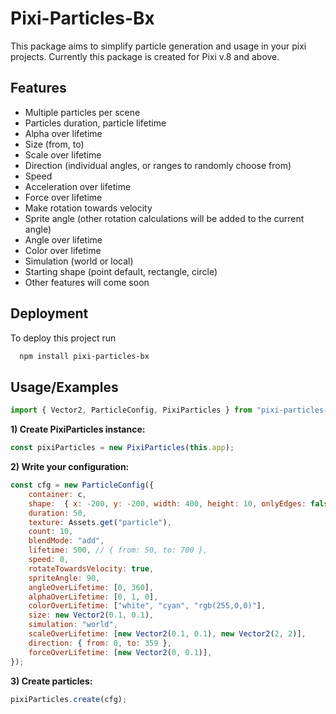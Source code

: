 
# Pixi-Particles-Bx

This package aims to simplify particle generation and usage in your pixi projects. Currently this package is created for Pixi v.8 and above.




## Features

- Multiple particles per scene
- Particles duration, particle lifetime
- Alpha over lifetime
- Size (from, to)
- Scale over lifetime
- Direction (individual angles, or ranges to randomly choose from)
- Speed
- Acceleration over lifetime
- Force over lifetime
- Make rotation towards velocity
- Sprite angle (other rotation calculations will be added to the current angle)
- Angle over lifetime
- Color over lifetime
- Simulation (world or local)
- Starting shape (point default, rectangle, circle)
- Other features will come soon

## Deployment

To deploy this project run

```bash
  npm install pixi-particles-bx
```


## Usage/Examples

```javascript
import { Vector2, ParticleConfig, PixiParticles } from "pixi-particles-bx";
```
**1) Create PixiParticles instance:**
```javascript
const pixiParticles = new PixiParticles(this.app);
```
**2) Write your configuration:**
```javascript
const cfg = new ParticleConfig({
    container: c,
    shape:  { x: -200, y: -200, width: 400, height: 10, onlyEdges: false },
    duration: 50,
    texture: Assets.get("particle"),
    count: 10,
    blendMode: "add",
    lifetime: 500, // { from: 50, to: 700 },
    speed: 0,
    rotateTowardsVelocity: true,
    spriteAngle: 90,
    angleOverLifetime: [0, 360],
    alphaOverLifetime: [0, 1, 0],
    colorOverLifetime: ["white", "cyan", "rgb(255,0,0)"],
    size: new Vector2(0.1, 0.1),
    simulation: "world",
    scaleOverLifetime: [new Vector2(0.1, 0.1), new Vector2(2, 2)],
    direction: { from: 0, to: 359 },
    forceOverLifetime: [new Vector2(0, 0.1)],
});
```
**3) Create particles:**
```javascript
pixiParticles.create(cfg);
```

